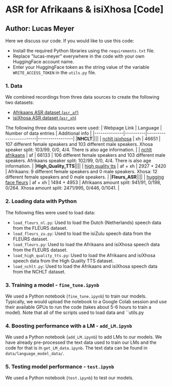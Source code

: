 # ASR for Afrikaans & isiXhosa [Code]
## Author: Lucas Meyer

Here we discuss our code. If you would like to use this code:
 - Install the required Python libraries using the ``requirements.txt`` file.
 - Replace "lucas-meyer" everywhere in the code with your own HuggingFace account name.
 - Enter your HuggingFace token as the string value of the variable ``WRITE_ACCESS_TOKEN`` in the ``utils.py`` file.

### 1. Data
We combined recordings from three data sources to create the following two datasets:
 - [Afrikaans ASR dataset (``asr_af``)](https://huggingface.co/datasets/lucas-meyer/asr_af)
 - [isiXhosa ASR dataset (``asr_xh``)](https://huggingface.co/datasets/lucas-meyer/asr_xh)

The following three data sources were used:
| Webpage Link | Language | Number of data entries | Additional info |
|--------------|----------|------------------------|-----------------|
|**NHCLT**||||
| [nchlt isixhosa](https://repo.sadilar.org/handle/20.500.12185/279)                 | xh      | 46651       | 107 different female speakers and 103 different male speakers. Xhosa speaker split: 103/99, 0/0, 4/4. There is also age information. |
| [nchlt afrikaans](https://repo.sadilar.org/handle/20.500.12185/280)                | af      | 66133       | 106 different female speakers and 103 different male speakers. Afrikaans speaker split: 102/99, 0/0, 4/4. There is also age information. |
|**High_Quality_TTS**||||
| [high quality tts](https://repo.sadilar.org/handle/20.500.12185/527)               | af + xh | 2927 + 2420 | Afrikaans: 9 different female speakers and 0 male speakers. Xhosa: 12 different female speakers and 0 male speakers. |
|**Fleurs_ASR**||||
| [hugging face fleurs](https://huggingface.co/datasets/google/fleurs)               | af + xh | 1494 + 4953 | Afrikaans amount split: 941/91, 0/198, 0/264. Xhosa amount split: 2471/995, 0/446, 0/1041. |

### 2. Loading data with Python
The following files were used to load data:
 - ``load_fleurs_nl.py``: Used to load the Dutch (Netherlands) speech data from the FLEURS dataset.
 - ``load_fleurs_zu.py``: Used to load the isiZulu speech data from the FLEURS dataset.
 - ``load_fleurs.py``: Used to load the Afrikaans and isiXhosa speech data from the FLEURS dataset.
 - ``load_high_quality_tts.py``: Used to load the Afrikaans and isiXhosa speech data from the High Quality TTS dataset.
 - ``load_nchlt.py``: Used to load the Afrikaans and isiXhosa speech data from the NCHLT dataset.

### 3. Training a model - ``fine_tune.ipynb``
We used a Python notebook (``fine_tune.ipynb``) to train our models. Typically, we would upload the notebook to a Google Colab session and use their available GPUs to run the code (takes about 5-6 hours to train a model). Note that all of the scripts used to load data and ``utils.py

### 4. Boosting performance with a LM - ``add_LM.ipynb``
We used a Python notebook (``add_LM.ipynb``) to add LMs to our models. We have already pre-processed the text data used to train our LMs and the code for that is in ``get_LM_data.ipynb``. The text data can be found in ``data/language_model_data/``.

### 5. Testing model performance - ``test.ipynb``
We used a Python notebook (``test.ipynb``) to test our models.